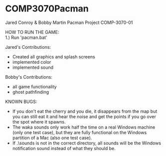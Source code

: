 # COMP3070Pacman
Jared Conroy & Bobby Martin
Pacman Project
COMP-3070-01

HOW TO RUN THE GAME:<br>
1.) Run 'pacman.bat'

Jared's Contributions:
- Created all graphics and splash screens
- implemented color
- implemented sound

Bobby's Contributions:
- all game functionality
- ghost pathfinding

KNOWN BUGS:
- If you don't eat the cherry and you die, it disappears from the map but you can still eat it and hear the noise and get the points if you go over the spot where it spawns.
- The waka sounds only work half the time on a real Windows machine (only one test case),  but they are fully functional on the Windows partition of a Mac (also one test case).
- If .\sounds is not in the correct directory, all sounds will be the Windows notification sound instead of what they should be.
